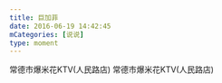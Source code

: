 ```yaml
---
title: 巨加菲
date: 2016-06-19 14:42:45
mCategories: [说说]
type: moment
---
```


<div id="pics-20160619144245"></div>

<script src="/lib/moment/pics.js"></script>
<script>
var data = [
    {"link": "2016-06-19_000003.jpeg", "type": "shuoshuo"}
];
picsRender(data, "pics-20160619144245");
</script>

常德市爆米花KTV(人民路店)
常德市爆米花KTV(人民路店)
